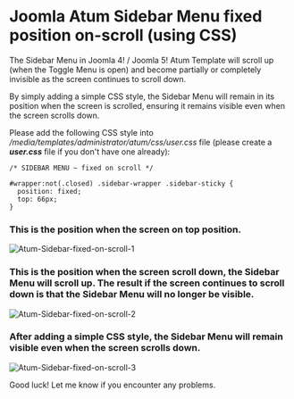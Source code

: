 # Joomla Atum Sidebar Menu fixed position on-scroll (using CSS)
The Sidebar Menu in Joomla 4! / Joomla 5! Atum Template will scroll up (when the Toggle Menu is open) and become partially or completely invisible as the screen continues to scroll down.

By simply adding a simple CSS style, the Sidebar Menu will remain in its position when the screen is scrolled, ensuring it remains visible even when the screen scrolls down.


Please add the following CSS style into _/media/templates/administrator/atum/css/user.css_ file (please create a **_user.css_** file if you don't have one already):

```
/* SIDEBAR MENU ~ fixed on scroll */

#wrapper:not(.closed) .sidebar-wrapper .sidebar-sticky {
  position: fixed; 
  top: 66px;
}
```

### This is the position when the screen on top position.
![Atum-Sidebar-fixed-on-scroll-1](https://github.com/user-attachments/assets/904a53bc-b9e3-4af3-8b2f-1f25729a5d64)


### This is the position when the screen scroll down, the Sidebar Menu will scroll up. The result if the screen continues to scroll down is that the Sidebar Menu will no longer be visible.
![Atum-Sidebar-fixed-on-scroll-2](https://github.com/user-attachments/assets/03e7f139-66d4-43d9-a03b-056ffa64383c)


### After adding a simple CSS style, the Sidebar Menu will remain visible even when the screen scrolls down.
![Atum-Sidebar-fixed-on-scroll-3](https://github.com/user-attachments/assets/247f4f8b-649b-4722-afb0-de112770b868)


Good luck!
Let me know if you encounter any problems.
